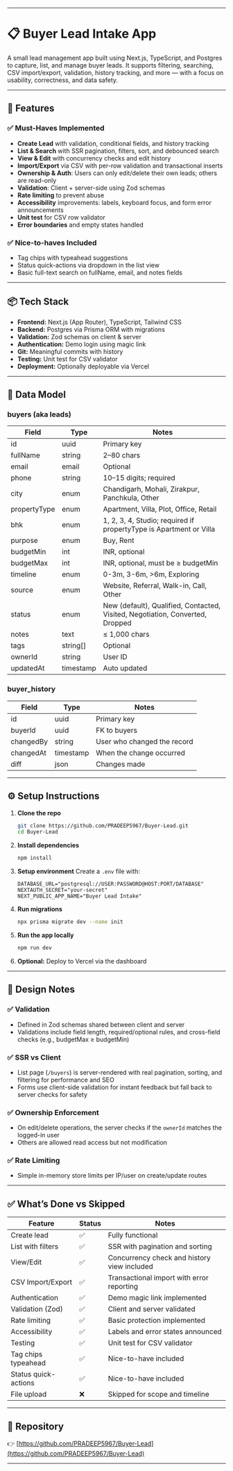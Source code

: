 
---

# 📋 Buyer Lead Intake App

A small lead management app built using Next.js, TypeScript, and Postgres to capture, list, and manage buyer leads. It supports filtering, searching, CSV import/export, validation, history tracking, and more — with a focus on usability, correctness, and data safety.

---

## 🚀 Features

### ✅ Must-Haves Implemented

* **Create Lead** with validation, conditional fields, and history tracking
* **List & Search** with SSR pagination, filters, sort, and debounced search
* **View & Edit** with concurrency checks and edit history
* **Import/Export** via CSV with per-row validation and transactional inserts
* **Ownership & Auth**: Users can only edit/delete their own leads; others are read-only
* **Validation**: Client + server-side using Zod schemas
* **Rate limiting** to prevent abuse
* **Accessibility** improvements: labels, keyboard focus, and form error announcements
* **Unit test** for CSV row validator
* **Error boundaries** and empty states handled

### ✅ Nice-to-haves Included

* Tag chips with typeahead suggestions
* Status quick-actions via dropdown in the list view
* Basic full-text search on fullName, email, and notes fields

---

## 📦 Tech Stack

* **Frontend:** Next.js (App Router), TypeScript, Tailwind CSS
* **Backend:** Postgres via Prisma ORM with migrations
* **Validation:** Zod schemas on client & server
* **Authentication:** Demo login using magic link
* **Git:** Meaningful commits with history
* **Testing:** Unit test for CSV validator
* **Deployment:** Optionally deployable via Vercel

---

## 🧱 Data Model

### **buyers (aka leads)**

| Field        | Type      | Notes                                                                         |
| ------------ | --------- | ----------------------------------------------------------------------------- |
| id           | uuid      | Primary key                                                                   |
| fullName     | string    | 2–80 chars                                                                    |
| email        | email     | Optional                                                                      |
| phone        | string    | 10–15 digits; required                                                        |
| city         | enum      | Chandigarh, Mohali, Zirakpur, Panchkula, Other                                |
| propertyType | enum      | Apartment, Villa, Plot, Office, Retail                                        |
| bhk          | enum      | 1, 2, 3, 4, Studio; required if propertyType is Apartment or Villa            |
| purpose      | enum      | Buy, Rent                                                                     |
| budgetMin    | int       | INR, optional                                                                 |
| budgetMax    | int       | INR, optional, must be ≥ budgetMin                                            |
| timeline     | enum      | 0-3m, 3-6m, >6m, Exploring                                                    |
| source       | enum      | Website, Referral, Walk-in, Call, Other                                       |
| status       | enum      | New (default), Qualified, Contacted, Visited, Negotiation, Converted, Dropped |
| notes        | text      | ≤ 1,000 chars                                                                 |
| tags         | string\[] | Optional                                                                      |
| ownerId      | string    | User ID                                                                       |
| updatedAt    | timestamp | Auto updated                                                                  |

### **buyer\_history**

| Field     | Type      | Notes                       |
| --------- | --------- | --------------------------- |
| id        | uuid      | Primary key                 |
| buyerId   | uuid      | FK to buyers                |
| changedBy | string    | User who changed the record |
| changedAt | timestamp | When the change occurred    |
| diff      | json      | Changes made                |

---

## ⚙ Setup Instructions

1. **Clone the repo**

   ```bash
   git clone https://github.com/PRADEEP5967/Buyer-Lead.git
   cd Buyer-Lead
   ```

2. **Install dependencies**

   ```bash
   npm install
   ```

3. **Setup environment**
   Create a `.env` file with:

   ```
   DATABASE_URL="postgresql://USER:PASSWORD@HOST:PORT/DATABASE"
   NEXTAUTH_SECRET="your-secret"
   NEXT_PUBLIC_APP_NAME="Buyer Lead Intake"
   ```

4. **Run migrations**

   ```bash
   npx prisma migrate dev --name init
   ```

5. **Run the app locally**

   ```bash
   npm run dev
   ```

6. **Optional:** Deploy to Vercel via the dashboard

---

## 📖 Design Notes

### ✅ Validation

* Defined in Zod schemas shared between client and server
* Validations include field length, required/optional rules, and cross-field checks (e.g., budgetMax ≥ budgetMin)

### ✅ SSR vs Client

* List page (`/buyers`) is server-rendered with real pagination, sorting, and filtering for performance and SEO
* Forms use client-side validation for instant feedback but fall back to server checks for safety

### ✅ Ownership Enforcement

* On edit/delete operations, the server checks if the `ownerId` matches the logged-in user
* Others are allowed read access but not modification

### ✅ Rate Limiting

* Simple in-memory store limits per IP/user on create/update routes

---

## ✅ What’s Done vs Skipped

| Feature              | Status | Notes                                       |
| -------------------- | ------ | ------------------------------------------- |
| Create lead          | ✅      | Fully functional                            |
| List with filters    | ✅      | SSR with pagination and sorting             |
| View/Edit            | ✅      | Concurrency check and history view included |
| CSV Import/Export    | ✅      | Transactional import with error reporting   |
| Authentication       | ✅      | Demo magic link implemented                 |
| Validation (Zod)     | ✅      | Client and server validated                 |
| Rate limiting        | ✅      | Basic protection implemented                |
| Accessibility        | ✅      | Labels and error states announced           |
| Testing              | ✅      | Unit test for CSV validator                 |
| Tag chips typeahead  | ✅      | Nice-to-have included                       |
| Status quick-actions | ✅      | Nice-to-have included                       |
| File upload          | ❌      | Skipped for scope and timeline              |

---

## 📂 Repository

👉 [https://github.com/PRADEEP5967/Buyer-Lead](https://github.com/PRADEEP5967/Buyer-Lead)

---
